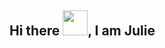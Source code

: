 ## Hi there <img src="https://raw.githubusercontent.com/nixin72/nixin72/master/wave.gif" width="40px">, I am Julie

